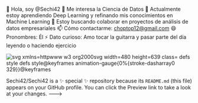 👋 Hola, soy @Sechi42
👀 Me interesa la Ciencia de Datos
🌱 Actualmente estoy aprendiendo Deep Learning y refinando mis conocimientos en Machine Learning
💞️ Estoy buscando colaborar en proyectos de análisis de datos empresariales
📫 Cómo contactarme: choptop12@gmail.com
😄 Pronombres: Él
⚡ Dato curioso: Amo tocar la guitarra y pasar parte del día leyendo o haciendo ejercicio

![svg xmlns=httpwww w3 org2000svg width=480 height=639 class= defs style defs style@keyframes animation-gauge{0%{stroke-dasharray0 329}}@keyframes](https://github.com/Sechi42/Sechi42/assets/166199960/d55827e5-2502-48cb-8cf3-fcf3642b3ff6)



Sechi42/Sechi42 is a ✨ special ✨ repository because its `README.md` (this file) appears on your GitHub profile.
You can click the Preview link to take a look at your changes.
--->
